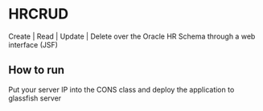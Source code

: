 
# HRCRUD

Create | Read | Update | Delete over the Oracle HR Schema through a web interface (JSF)

## How to run

Put your server IP into the CONS class and deploy the application to glassfish server
